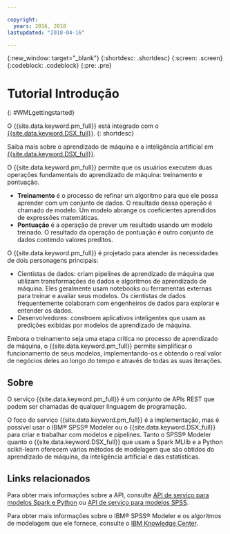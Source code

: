 ```yaml
---

copyright:
  years: 2016, 2018
lastupdated: "2018-04-16"

---
```


<!-- Common attributes used in the template are defined as follows: -->
{:new_window: target="_blank"}
{:shortdesc: .shortdesc}
{:screen: .screen}
{:codeblock: .codeblock}
{:pre: .pre}

# Tutorial Introdução
{: #WMLgettingstarted}

O {{site.data.keyword.pm_full}} está
integrado com o [{{site.data.keyword.DSX_full}}](https://datascience.ibm.com). 
{: shortdesc}

Saiba mais sobre o aprendizado de máquina e a inteligência artificial em [{{site.data.keyword.DSX_full}}](https://datascience.ibm.com/docs/content/analyze-data/wml-ai.html?context=analytics).

O {{site.data.keyword.pm_full}} permite que os usuários executem duas operações fundamentais do aprendizado de máquina: treinamento e pontuação.

- **Treinamento** é o processo de refinar um algoritmo para que
ele possa aprender com um conjunto de dados. O resultado dessa operação é chamado de
modelo. Um modelo abrange os coeficientes aprendidos de expressões matemáticas.
- **Pontuação** é a operação de prever um resultado usando um
modelo treinado. O resultado da operação de pontuação é outro conjunto de dados contendo
valores preditos.

O {{site.data.keyword.pm_full}} é projetado para atender às necessidades de dois personagens principais:

- Cientistas de dados: criam pipelines de aprendizado de máquina que utilizam transformações de dados e algoritmos de aprendizado de máquina. Eles geralmente usam notebooks ou ferramentas externas para treinar e avaliar seus modelos. Os cientistas de dados frequentemente colaboram com engenheiros de dados para explorar e entender os dados.
- Desenvolvedores: constroem aplicativos inteligentes que usam as predições exibidas por modelos de aprendizado de máquina.

Embora o treinamento seja uma etapa crítica no processo de aprendizado de máquina, o {{site.data.keyword.pm_full}} permite simplificar o funcionamento de seus modelos, implementando-os e obtendo o real valor de negócios deles ao longo do tempo e através de todas as suas iterações.

## Sobre

O serviço {{site.data.keyword.pm_full}} é um conjunto de APIs REST que
podem ser chamadas de qualquer linguagem de programação.

O foco do serviço {{site.data.keyword.pm_full}} é a implementação, mas é possível usar o IBM® SPSS® Modeler ou o {{site.data.keyword.DSX_full}} para criar e trabalhar com modelos e pipelines. Tanto o SPSS® Modeler quanto o {{site.data.keyword.DSX_full}} que usam a Spark MLlib e a Python scikit-learn oferecem vários métodos de modelagem que são obtidos do aprendizado de máquina, da inteligência artificial e das estatísticas.

## Links relacionados

Para obter mais informações sobre a API, consulte [API de serviço para modelos Spark e Python](https://datascience.ibm.com/docs/content/analyze-data/pm_service_api_spark.html) ou [API de serviço para modelos SPSS](pm_service_api_spss.html).

Para obter mais informações sobre o IBM® SPSS® Modeler e os algoritmos de modelagem que ele fornece, consulte o [IBM Knowledge Center](https://www.ibm.com/support/knowledgecenter/SS3RA7).

